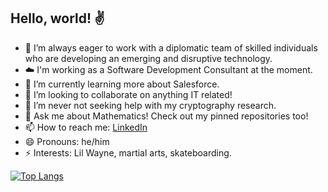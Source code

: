 ## Hello, world! ✌️ 

<!--
**zabeerrahman/zabeerrahman** is a ✨ _special_ ✨ repository because its `README.md` (this file) appears on your GitHub profile.

Here are some ideas to get you started:
-->
- 🔭 I’m always eager to work with a diplomatic team of skilled individuals who are developing an emerging and disruptive technology.
- ☁️ I'm working as a Software Development Consultant at the moment.
- 🌱 I’m currently learning more about Salesforce.
- 👯 I’m looking to collaborate on anything IT related!
- 🤔 I’m never not seeking help with my cryptography research.
- 💬 Ask me about Mathematics! Check out my pinned repositories too!
- 📫 How to reach me: [LinkedIn](https://www.linkedin.com/in/zabeer-rahman/ "Zab's LinkedIn")
- 😄 Pronouns: he/him
- ⚡ Interests: Lil Wayne, martial arts, skateboarding.

[![Top Langs](https://github-readme-stats.vercel.app/api/top-langs/?username=zabeerrahman&langs_count=9&hide=tex&layout=compact&theme=tokyonight)](https://github.com/anuraghazra/github-readme-stats)

